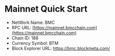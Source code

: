 # Mainnet Quick Start

- NetWork Name: BMC
- RPC URL:  [https://mainnet.bmcchain.com](https://mainnet.bmcchain.com)
- Chain ID: 188
- Currency Symbol: BTM
- Block Explorer URL: https://bmc.blockmeta.com/
